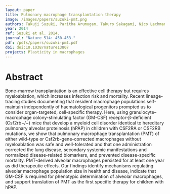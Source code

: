 ```yaml
---
layout: paper
title: Pulmonary macrophage transplantation therapy
image: /images/papers/suzuki-pmt.png
authors: Takuji Suzuki, Paritha Arumugam, Takuro Sakagami, Nico Lachmann, Claudia Chalk, Anthony Sallese, Shuichi Abe, Cole Trapnell, Brenna Carey, Thomas Moritz, Punam Malik, Carolyn Lutzko, Robert E. Wood, Bruce C. Trapnell
year: 2014
ref: Suzuki et al. 2014.
journal: "Nature 514: 450-453."
pdf: /pdfs/papers/suzuki-pmt.pdf
doi: doi:10.1038/nature13807
projects: Plasticity in macrophages
---
```


# Abstract

Bone-marrow transplantation is an effective cell therapy but requires myeloablation, which increases infection risk and mortality. Recent lineage-tracing studies documenting that resident macrophage populations self-maintain independently of haematological progenitors prompted us to consider organ-targeted, cell-specific therapy. Here, using granulocyte–macrophage colony-stimulating factor (GM-CSF) receptor-β-deficient (Csf2rb−/−) mice that develop a myeloid cell disorder identical to hereditary pulmonary alveolar proteinosis (hPAP) in children with CSF2RA or CSF2RB mutations, we show that pulmonary macrophage transplantation (PMT) of either wild-type or Csf2rb-gene-corrected macrophages without myeloablation was safe and well-tolerated and that one administration corrected the lung disease, secondary systemic manifestations and normalized disease-related biomarkers, and prevented disease-specific mortality. PMT-derived alveolar macrophages persisted for at least one year as did therapeutic effects. Our findings identify mechanisms regulating alveolar macrophage population size in health and disease, indicate that GM-CSF is required for phenotypic determination of alveolar macrophages, and support translation of PMT as the first specific therapy for children with hPAP.